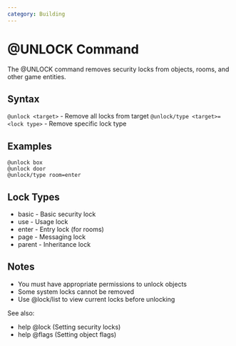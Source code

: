```yaml
---
category: Building
---
```

# @UNLOCK Command

The @UNLOCK command removes security locks from objects, rooms, and other game entities.

## Syntax
`@unlock <target>` - Remove all locks from target
`@unlock/type <target>=<lock type>` - Remove specific lock type

## Examples
```
@unlock box
@unlock door
@unlock/type room=enter
```

## Lock Types
* basic - Basic security lock
* use - Usage lock
* enter - Entry lock (for rooms)
* page - Messaging lock
* parent - Inheritance lock

## Notes
* You must have appropriate permissions to unlock objects
* Some system locks cannot be removed
* Use @lock/list to view current locks before unlocking

See also:
- help @lock (Setting security locks)
- help @flags (Setting object flags)
